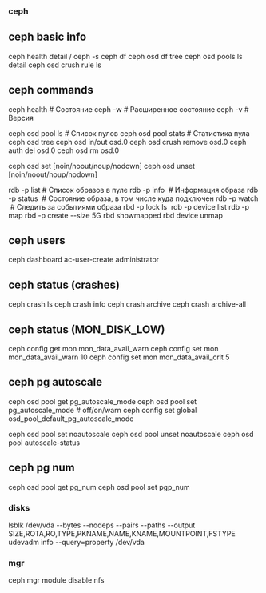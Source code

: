 ### ceph

## ceph basic info

ceph health detail / ceph -s
ceph df
ceph osd df tree
ceph osd pools ls detail
ceph osd crush rule ls

## ceph commands

ceph health		# Состояние
ceph -w 		# Расширенное состояние
ceph -v			# Версия

ceph osd pool ls 			      # Список пулов
ceph osd pool stats <pool>	# Статистика пула
ceph osd tree
ceph osd in/out osd.0
ceph osd crush remove osd.0
ceph auth del osd.0
ceph osd rm osd.0

ceph osd set [noin/noout/noup/nodown]
ceph osd unset [noin/noout/noup/nodown]

rdb -p <pool> list				    # Список образов в пуле
rdb -p <pool> info <image>		# Информация образа
rdb -p <pool> status <image>	# Состояние образа, в том числе куда подключен
rdb -p <pool> watch <image>		# Следить за событиями образа
rbd -p <pool> lock ls <image>
rdb -p <pool> device list
rdb -p <pool> map <image-id>
rbd -p <pool> create <name> --size 5G
rbd showmapped
rbd device unmap <device>

## ceph users
ceph dashboard ac-user-create <username> <password> administrator

## ceph status (crashes)
ceph crash ls
ceph crash info <id>
ceph crash archive <id>
ceph crash archive-all

## ceph status (MON_DISK_LOW)
ceph config get mon mon_data_avail_warn
ceph config set mon mon_data_avail_warn 10
ceph config set mon mon_data_avail_crit 5

## ceph pg autoscale
ceph osd pool get <pool> pg_autoscale_mode
ceph osd pool set <pool> pg_autoscale_mode <mode>  # off/on/warn
ceph config set global osd_pool_default_pg_autoscale_mode <mode>

ceph osd pool set noautoscale
ceph osd pool unset noautoscale
ceph osd pool autoscale-status

## ceph pg num
ceph osd pool get <pool> pg_num
ceph osd pool set <pool> pgp_num <pgs>

### disks
lsblk /dev/vda --bytes --nodeps --pairs --paths --output SIZE,ROTA,RO,TYPE,PKNAME,NAME,KNAME,MOUNTPOINT,FSTYPE
udevadm info --query=property /dev/vda

### mgr
ceph mgr module disable nfs
